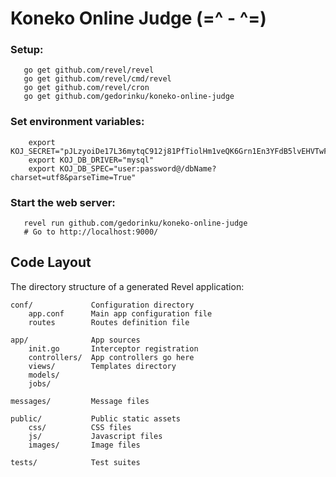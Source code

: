 # Koneko Online Judge (=^ - ^=)

### Setup:
```
   go get github.com/revel/revel
   go get github.com/revel/cmd/revel
   go get github.com/revel/cron
   go get github.com/gedorinku/koneko-online-judge
```

### Set environment variables:
```
    export KOJ_SECRET="pJLzyoiDe17L36mytqC912j81PfTiolHm1veQK6Grn1En3YFdB5lvEHVTwFEaWvj"
    export KOJ_DB_DRIVER="mysql"
    export KOJ_DB_SPEC="user:password@/dbName?charset=utf8&parseTime=True"
```

### Start the web server:
```
   revel run github.com/gedorinku/koneko-online-judge
   # Go to http://localhost:9000/
```

## Code Layout

The directory structure of a generated Revel application:

    conf/             Configuration directory
        app.conf      Main app configuration file
        routes        Routes definition file

    app/              App sources
        init.go       Interceptor registration
        controllers/  App controllers go here
        views/        Templates directory
        models/
        jobs/

    messages/         Message files

    public/           Public static assets
        css/          CSS files
        js/           Javascript files
        images/       Image files

    tests/            Test suites
